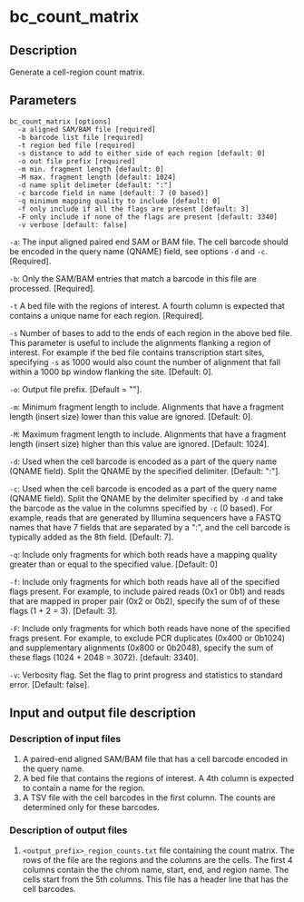 # bc_count_matrix 

## Description

Generate a cell-region count matrix.  

## Parameters
```
bc_count_matrix [options]
  -a aligned SAM/BAM file [required]
  -b barcode list file [required]
  -t region bed file [required]
  -s distance to add to either side of each region [default: 0]
  -o out file prefix [required]
  -m min. fragment length [default: 0]
  -M max. fragment length [default: 1024]
  -d name split delimeter [default: ":"]
  -c barcode field in name [default: 7 (0 based)]
  -q minimum mapping quality to include [default: 0]
  -f only include if all the flags are present [default: 3]
  -F only include if none of the flags are present [default: 3340]
  -v verbose [default: false]

```

`-a`: The input aligned paired end SAM or BAM file. The cell barcode
should be encoded in the query name (QNAME) field, see options `-d` and
`-c`. [Required].

`-b`: Only the SAM/BAM entries that match a barcode in this file are
processed. [Required].

`-t` A bed file with the regions of interest. A fourth column is
expected that contains a unique name for each region. [Required].

`-s` Number of bases to add to the  ends of each region in the above bed
file. This parameter is useful to include the alignments flanking a
region of interest. For example if the bed file contains transcription
start sites, specifying `-s` as 1000 would also count the number of
alignment that fall within a 1000 bp window flanking the site. [Default:
0].

`-o`: Output file prefix. [Default = ""].

`-m`: Minimum fragment length to include. Alignments that have a
fragment length (insert size) lower than this value are ignored.
[Default: 0].

`-M`: Maximum fragment length to include. Alignments that have a
fragment length (insert size) higher than this value are ignored.
[Default: 1024].

`-d`: Used when the cell barcode is encoded as a part of the query name
(QNAME field). Split the QNAME by the specified delimiter. [Default:
":"]. 

`-c`: Used when the cell barcode is encoded as a part of the query name
(QNAME field). Split the QNAME by the delimiter specified by `-d`
and take the barcode as the value in the columns specified by `-c` (0
based). For example, reads that are generated by Illumina sequencers
have a FASTQ names that have 7 fields that are separated by a ":", and
the cell barcode is typically added as the 8th field. [Default: 7].   

`-q`: Include only fragments for which both reads have a mapping
quality greater than or equal to the specified value. [Default: 0]

`-f`: Include only fragments for which both reads have all of the
specified flags present. For example, to include paired reads (0x1 or
0b1) and reads that are mapped in proper pair (0x2 or 0b2), specify the
sum of of these flags (1 + 2 = 3). [Default: 3]. 

`-F`: Include only fragments for which both reads have none of the
specified frags present. For example, to exclude PCR duplicates (0x400
or 0b1024) and supplementary alignments (0x800 or 0b2048), specify the
sum of these flags (1024 + 2048 = 3072). [default: 3340].

`-v`: Verbosity flag. Set the flag to print progress and statistics to
standard error. [Default: false].

## Input and output file description
### Description of input files
1. A paired-end aligned SAM/BAM file that has a cell barcode encoded
in the query name.
2. A bed file that contains the regions of interest. A 4th column
is expected to contain a name for the region. 
3. A TSV file with the cell barcodes in the first column. The counts are
determined only for these barcodes. 

### Description of output files
1. `<output_prefix>_region_counts.txt` file containing the count matrix.
The rows of the file are the regions and the columns are the cells.  The
first 4 columns contain the the chrom name, start, end, and region name.
The cells start from the 5th columns. This file has a header line that
has the cell barcodes. 
